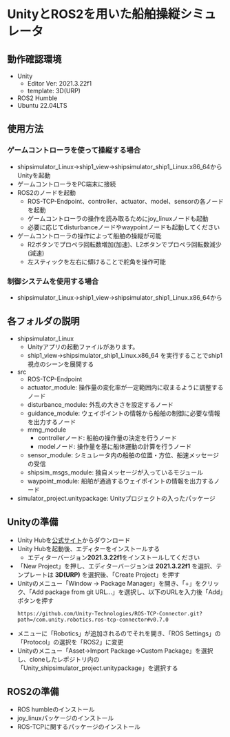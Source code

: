 # UnityとROS2を用いた船舶操縦シミュレータ

## 動作確認環境

- Unity
  - Editor Ver: 2021.3.22f1
  - template: 3D(URP)
- ROS2 Humble
- Ubuntu 22.04LTS

## 使用方法
### ゲームコントローラを使って操縦する場合

- shipsimulator_Linux->ship1_view->shipsimulator_ship1_Linux.x86_64からUnityを起動
- ゲームコントローラをPC端末に接続
- ROS2のノードを起動
  - ROS-TCP-Endpoint、controller、actuator、model、sensorの各ノードを起動
  - ゲームコントローラの操作を読み取るためにjoy_linuxノードも起動
  - 必要に応じてdisturbanceノードやwaypointノードも起動してください
- ゲームコントローラの操作によって船舶の操縦が可能
  - R2ボタンでプロペラ回転数増加(加速)、L2ボタンでプロペラ回転数減少(減速)
  - 左スティックを左右に傾けることで舵角を操作可能

### 制御システムを使用する場合

- shipsimulator_Linux->ship1_view->shipsimulator_ship1_Linux.x86_64から

## 各フォルダの説明

- shipsimulator_Linux
  - Unityアプリの起動ファイルがあります。
  - ship1_view->shipsimulator_ship1_Linux.x86_64 を実行することでship1視点のシーンを展開する
- src
  - ROS-TCP-Endpoint
  - actuator_module: 操作量の変化率が一定範囲内に収まるように調整するノード
  - disturbance_module: 外乱の大きさを設定するノード
  - guidance_module: ウェイポイントの情報から船舶の制御に必要な情報を出力するノード
  - mmg_module
    - controllerノード: 船舶の操作量の決定を行うノード
    - modelノード: 操作量を基に船体運動の計算を行うノード
  - sensor_module: シミュレータ内の船舶の位置・方位、船速メッセージの受信
  - shipsim_msgs_module: 独自メッセージが入っているモジュール
  - waypoint_module: 船舶が通過するウェイポイントの情報を出力するノード
- simulator_project.unitypackage: Unityプロジェクトの入ったパッケージ

## Unityの準備

- Unity Hubを[公式サイト](https://unity.com/ja/download)からダウンロード
- Unity Hubを起動後、エディターをインストールする
  - エディターバージョン**2021.3.22f1**をインストールしてください
- 「New Project」を押し、エディターバージョンは **2021.3.22f1** を選択、テンプレートは **3D(URP)** を選択後、「Create Project」を押す
- Unityのメニュー「Window → Package Manager」を開き、「+」をクリック、「Add package from git URL...」を選択し、以下のURLを入力後「Add」ボタンを押す
    ```
    https://github.com/Unity-Technologies/ROS-TCP-Connector.git?path=/com.unity.robotics.ros-tcp-connector#v0.7.0
    ```
- メニューに「Robotics」が追加されるのでそれを開き、「ROS Settings」の「Protocol」の選択を「ROS2」に変更
- Unityのメニュー「Asset→Import Package→Custom Package」を選択し、cloneしたレポジトリ内の「Unity_shipsimulator_project.unitypackage」を選択する


## ROS2の準備

- ROS humbleのインストール
- joy_linuxパッケージのインストール
- ROS-TCPに関するパッケージのインストール
